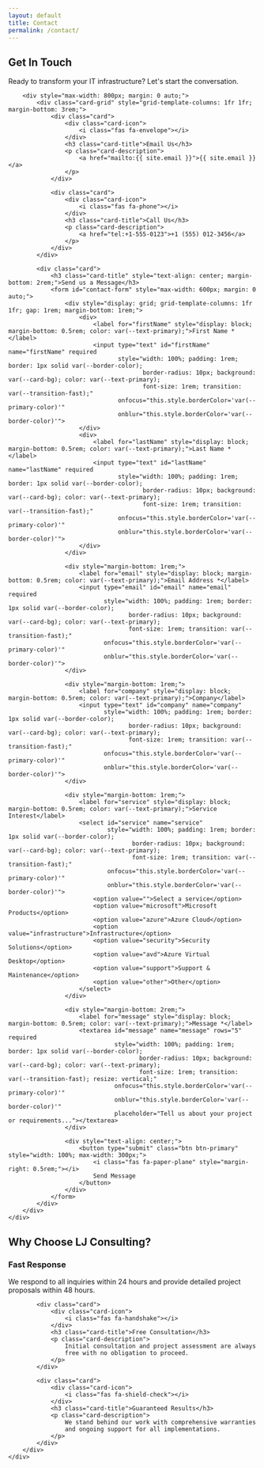 ```yaml
---
layout: default
title: Contact
permalink: /contact/
---
```


<section class="section">
    <div class="container">
        <h1 class="section-title">Get In Touch</h1>
        <p class="section-subtitle">
            Ready to transform your IT infrastructure? Let's start the conversation.
        </p>
        
        <div style="max-width: 800px; margin: 0 auto;">
            <div class="card-grid" style="grid-template-columns: 1fr 1fr; margin-bottom: 3rem;">
                <div class="card">
                    <div class="card-icon">
                        <i class="fas fa-envelope"></i>
                    </div>
                    <h3 class="card-title">Email Us</h3>
                    <p class="card-description">
                        <a href="mailto:{{ site.email }}">{{ site.email }}</a>
                    </p>
                </div>
                
                <div class="card">
                    <div class="card-icon">
                        <i class="fas fa-phone"></i>
                    </div>
                    <h3 class="card-title">Call Us</h3>
                    <p class="card-description">
                        <a href="tel:+1-555-0123">+1 (555) 012-3456</a>
                    </p>
                </div>
            </div>
            
            <div class="card">
                <h3 class="card-title" style="text-align: center; margin-bottom: 2rem;">Send us a Message</h3>
                <form id="contact-form" style="max-width: 600px; margin: 0 auto;">
                    <div style="display: grid; grid-template-columns: 1fr 1fr; gap: 1rem; margin-bottom: 1rem;">
                        <div>
                            <label for="firstName" style="display: block; margin-bottom: 0.5rem; color: var(--text-primary);">First Name *</label>
                            <input type="text" id="firstName" name="firstName" required 
                                   style="width: 100%; padding: 1rem; border: 1px solid var(--border-color); 
                                          border-radius: 10px; background: var(--card-bg); color: var(--text-primary); 
                                          font-size: 1rem; transition: var(--transition-fast);"
                                   onfocus="this.style.borderColor='var(--primary-color)'"
                                   onblur="this.style.borderColor='var(--border-color)'">
                        </div>
                        <div>
                            <label for="lastName" style="display: block; margin-bottom: 0.5rem; color: var(--text-primary);">Last Name *</label>
                            <input type="text" id="lastName" name="lastName" required 
                                   style="width: 100%; padding: 1rem; border: 1px solid var(--border-color); 
                                          border-radius: 10px; background: var(--card-bg); color: var(--text-primary); 
                                          font-size: 1rem; transition: var(--transition-fast);"
                                   onfocus="this.style.borderColor='var(--primary-color)'"
                                   onblur="this.style.borderColor='var(--border-color)'">
                        </div>
                    </div>
                    
                    <div style="margin-bottom: 1rem;">
                        <label for="email" style="display: block; margin-bottom: 0.5rem; color: var(--text-primary);">Email Address *</label>
                        <input type="email" id="email" name="email" required 
                               style="width: 100%; padding: 1rem; border: 1px solid var(--border-color); 
                                      border-radius: 10px; background: var(--card-bg); color: var(--text-primary); 
                                      font-size: 1rem; transition: var(--transition-fast);"
                               onfocus="this.style.borderColor='var(--primary-color)'"
                               onblur="this.style.borderColor='var(--border-color)'">
                    </div>
                    
                    <div style="margin-bottom: 1rem;">
                        <label for="company" style="display: block; margin-bottom: 0.5rem; color: var(--text-primary);">Company</label>
                        <input type="text" id="company" name="company" 
                               style="width: 100%; padding: 1rem; border: 1px solid var(--border-color); 
                                      border-radius: 10px; background: var(--card-bg); color: var(--text-primary); 
                                      font-size: 1rem; transition: var(--transition-fast);"
                               onfocus="this.style.borderColor='var(--primary-color)'"
                               onblur="this.style.borderColor='var(--border-color)'">
                    </div>
                    
                    <div style="margin-bottom: 1rem;">
                        <label for="service" style="display: block; margin-bottom: 0.5rem; color: var(--text-primary);">Service Interest</label>
                        <select id="service" name="service" 
                                style="width: 100%; padding: 1rem; border: 1px solid var(--border-color); 
                                       border-radius: 10px; background: var(--card-bg); color: var(--text-primary); 
                                       font-size: 1rem; transition: var(--transition-fast);"
                                onfocus="this.style.borderColor='var(--primary-color)'"
                                onblur="this.style.borderColor='var(--border-color)'">
                            <option value="">Select a service</option>
                            <option value="microsoft">Microsoft Products</option>
                            <option value="azure">Azure Cloud</option>
                            <option value="infrastructure">Infrastructure</option>
                            <option value="security">Security Solutions</option>
                            <option value="avd">Azure Virtual Desktop</option>
                            <option value="support">Support & Maintenance</option>
                            <option value="other">Other</option>
                        </select>
                    </div>
                    
                    <div style="margin-bottom: 2rem;">
                        <label for="message" style="display: block; margin-bottom: 0.5rem; color: var(--text-primary);">Message *</label>
                        <textarea id="message" name="message" rows="5" required 
                                  style="width: 100%; padding: 1rem; border: 1px solid var(--border-color); 
                                         border-radius: 10px; background: var(--card-bg); color: var(--text-primary); 
                                         font-size: 1rem; transition: var(--transition-fast); resize: vertical;"
                                  onfocus="this.style.borderColor='var(--primary-color)'"
                                  onblur="this.style.borderColor='var(--border-color)'"
                                  placeholder="Tell us about your project or requirements..."></textarea>
                    </div>
                    
                    <div style="text-align: center;">
                        <button type="submit" class="btn btn-primary" style="width: 100%; max-width: 300px;">
                            <i class="fas fa-paper-plane" style="margin-right: 0.5rem;"></i>
                            Send Message
                        </button>
                    </div>
                </form>
            </div>
        </div>
    </div>
</section>

<section class="section" style="background: var(--card-bg);">
    <div class="container">
        <h2 class="section-title">Why Choose LJ Consulting?</h2>
        <div class="card-grid">
            <div class="card">
                <div class="card-icon">
                    <i class="fas fa-rocket"></i>
                </div>
                <h3 class="card-title">Fast Response</h3>
                <p class="card-description">
                    We respond to all inquiries within 24 hours and provide 
                    detailed project proposals within 48 hours.
                </p>
            </div>
            
            <div class="card">
                <div class="card-icon">
                    <i class="fas fa-handshake"></i>
                </div>
                <h3 class="card-title">Free Consultation</h3>
                <p class="card-description">
                    Initial consultation and project assessment are always 
                    free with no obligation to proceed.
                </p>
            </div>
            
            <div class="card">
                <div class="card-icon">
                    <i class="fas fa-shield-check"></i>
                </div>
                <h3 class="card-title">Guaranteed Results</h3>
                <p class="card-description">
                    We stand behind our work with comprehensive warranties 
                    and ongoing support for all implementations.
                </p>
            </div>
        </div>
    </div>
</section>
